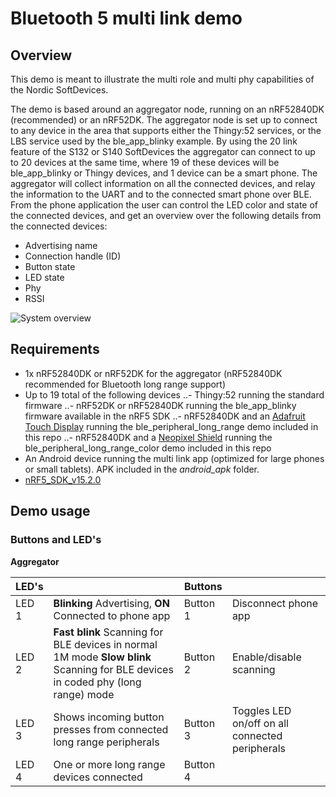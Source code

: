 # Bluetooth 5 multi link demo
## Overview
This demo is meant to illustrate the multi role and multi phy capabilities of the Nordic SoftDevices.

The demo is based around an aggregator node, running on an nRF52840DK (recommended) or an nRF52DK. 
The aggregator node is set up to connect to any device in the area that supports either the Thingy:52 services, or the LBS service used by the ble_app_blinky example. By using the 20 link feature of the S132 or S140 SoftDevices the aggregator can connect to up to 20 devices at the same time, where 19 of these devices will be ble_app_blinky or Thingy devices, and 1 device can be a smart phone. 
The aggregator will collect information on all the connected devices, and relay the information to the UART and to the connected smart phone over BLE. From the phone application the user can control the LED color and state of the connected devices, and get an overview over the following details from the connected devices:
- Advertising name
- Connection handle (ID) 
- Button state
- LED state
- Phy
- RSSI

![System overview](https://github.com/NordicSemiconductor/nrf52-ble-multi-link-multi-role/blob/master/pics/overview.png)

## Requirements
- 1x nRF52840DK or nRF52DK for the aggregator (nRF52840DK recommended for Bluetooth long range support)
- Up to 19 total of the following devices
..- Thingy:52 running the standard firmware
..- nRF52DK or nRF52840DK running the ble_app_blinky firmware available in the nRF5 SDK
..- nRF52840DK and an [Adafruit Touch Display](https://www.adafruit.com/product/1947) running the ble_peripheral_long_range demo included in this repo
..- nRF52840DK and a [Neopixel Shield](https://www.adafruit.com/product/1430) running the ble_peripheral_long_range_color demo included in this repo
- An Android device running the multi link app (optimized for large phones or small tablets). APK included in the *android_apk* folder. 
- [nRF5_SDK_v15.2.0](http://developer.nordicsemi.com/nRF5_SDK/nRF5_SDK_v15.x.x/nRF5_SDK_15.2.0_9412b96.zip)

## Demo usage
### Buttons and LED's
**Aggregator**

| LED's  |                 | Buttons |          |
| ------ | --------------- | ------- | -------- |
| LED 1  | **Blinking** Advertising, **ON** Connected to phone app | Button 1 | Disconnect phone app |
| LED 2  | **Fast blink** Scanning for BLE devices in normal 1M mode **Slow blink** Scanning for BLE devices in coded phy (long range) mode | Button 2 | Enable/disable scanning | 
| LED 3  | Shows incoming button presses from connected long range peripherals | Button 3 | Toggles LED on/off on all connected peripherals | 
| LED 4  | One or more long range devices connected | Button 4 |  |